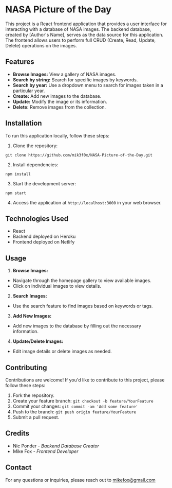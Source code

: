 # NASA Picture of the Day

This project is a React frontend application that provides a user interface for interacting with a database of NASA images. The backend database, created by [Author's Name], serves as the data source for this application. The frontend allows users to perform full CRUD (Create, Read, Update, Delete) operations on the images.

## Features

- **Browse Images:** View a gallery of NASA images.
- **Search by string:** Search for specific images by keywords.
- **Search by year:** Use a dropdown menu to search for images taken in a particular year.
- **Create:** Add new images to the database.
- **Update:** Modify the image or its information.
- **Delete:** Remove images from the collection.

## Installation

To run this application locally, follow these steps:

1. Clone the repository:

```
git clone https://github.com/mik3f0x/NASA-Picture-of-the-Day.git
```

2. Install dependencies:

```
npm install
```

3. Start the development server:

```
npm start
```

4. Access the application at `http://localhost:3000` in your web browser.

## Technologies Used

- React
- Backend deployed on Heroku
- Frontend deployed on Netlify

## Usage

1. **Browse Images:**

- Navigate through the homepage gallery to view available images.
- Click on individual images to view details.

2. **Search Images:**

- Use the search feature to find images based on keywords or tags.

3. **Add New Images:**

- Add new images to the database by filling out the necessary information.

4. **Update/Delete Images:**

- Edit image details or delete images as needed.

## Contributing

Contributions are welcome! If you'd like to contribute to this project, please follow these steps:

1. Fork the repository.
2. Create your feature branch: `git checkout -b feature/YourFeature`
3. Commit your changes: `git commit -am 'Add some feature'`
4. Push to the branch: `git push origin feature/YourFeature`
5. Submit a pull request.

## Credits

- Nic Ponder - _Backend Database Creator_
- Mike Fox - _Frontend Developer_

## Contact

For any questions or inquiries, please reach out to mikefox@gmail.com
